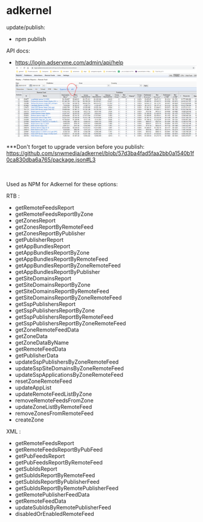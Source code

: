 # adkernel

update/publish:
- npm publish


API docs:
- https://login.adservme.com/admin/api/help
![API docs](https://github.com/snwmedia/adkernel/blob/master/image/adkernel%20api.PNG)



***Don't forget to upgrade version before you publish:<br/>
https://github.com/snwmedia/adkernel/blob/57d3ba4fad5faa2bb0a1540b1f0ca830dba6a765/package.json#L3

<br/><br/>
Used as NPM for Adkernel for these options:

 RTB :
   -  getRemoteFeedsReport
   -  getRemoteFeedsReportByZone
   -  getZonesReport
   -  getZonesReportByRemoteFeed
   -  getZonesReportByPublisher
   -  getPublisherReport
   -  getAppBundlesReport
   -  getAppBundlesReportByZone
   -  getAppBundlesReportByRemoteFeed
   -  getAppBundlesReportByZoneRemoteFeed
   -  getAppBundlesReportByPublisher
   -  getSiteDomainsReport
   -  getSiteDomainsReportByZone
   -  getSiteDomainsReportByRemoteFeed
   -  getSiteDomainsReportByZoneRemoteFeed
   -  getSspPublishersReport
   -  getSspPublishersReportByZone
   -  getSspPublishersReportByRemoteFeed
   -  getSspPublishersReportByZoneRemoteFeed
   -  getZoneRemoteFeedData
   -  getZoneData
   -  getZoneDataByName
   -  getRemoteFeedData
   -  getPublisherData
   -  updateSspPublishersByZoneRemoteFeed
   -  updateSspSiteDomainsByZoneRemoteFeed
   -  updateSspApplicationsByZoneRemoteFeed
   -  resetZoneRemoteFeed
   -  updateAppList
   -  updateRemoteFeedListByZone
   -  removeRemoteFeedsFromZone
   -  updateZoneListByRemoteFeed
   -  removeZonesFromRemoteFeed
   -  createZone

 XML :
   -  getRemoteFeedsReport
   -  getRemoteFeedsReportByPubFeed
   -  getPubFeedsReport
   -  getPubFeedsReportByRemoteFeed
   -  getSubIdsReport
   -  getSubIdsReportByRemoteFeed
   -  getSubIdsReportByPublisherFeed
   -  getSubIdsReportByRemotePublisherFeed
   -  getRemotePublisherFeedData
   -  getRemoteFeedData
   -  updateSubIdsByRemotePublisherFeed
   -  disabledOrEnabledRemoteFeed


